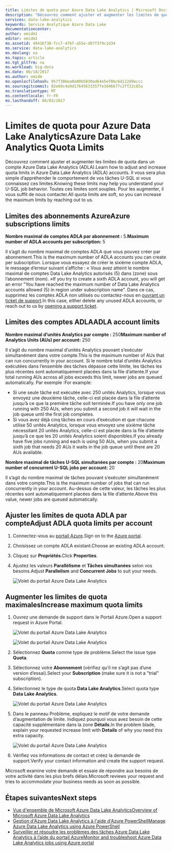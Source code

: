 ```yaml
---
title: Limites de quota pour Azure Data Lake Analytics | Microsoft Docs
description: "Découvrez comment ajuster et augmenter les limites de quota dans un compte Azure Data Lake Analytics (ADLA)."
services: data-lake-analytics
keywords: Service Analytique Azure Data Lake
documentationcenter: 
author: omidm1
editor: omidm1
ms.assetid: 49416f38-fcc7-476f-a55e-d67f3f9c1d34
ms.service: data-lake-analytics
ms.devlang: na
ms.topic: article
ms.tgt_pltfrm: na
ms.workload: big-data
ms.date: 06/18/2017
ms.author: omidm
ms.openlocfilehash: 957f306ea0e80b5830ad64e5ef06c6d122d9eccc
ms.sourcegitcommit: 02e69c4a9d17645633357fe3d46677c2ff22c85a
ms.translationtype: MT
ms.contentlocale: fr-FR
ms.lasthandoff: 08/03/2017
---
```

# <a name="azure-data-lake-analytics-quota-limits"></a><span data-ttu-id="3f05b-104">Limites de quota pour Azure Data Lake Analytics</span><span class="sxs-lookup"><span data-stu-id="3f05b-104">Azure Data Lake Analytics Quota Limits</span></span>

<span data-ttu-id="3f05b-105">Découvrez comment ajuster et augmenter les limites de quota dans un compte Azure Data Lake Analytics (ADLA).</span><span class="sxs-lookup"><span data-stu-id="3f05b-105">Learn how to adjust and increase quota limits in Azure Data Lake Analytics (ADLA) accounts.</span></span> <span data-ttu-id="3f05b-106">Il vous sera plus simple d’appréhender le comportement de vos tâches U-SQL si vous connaissez ces limites.</span><span class="sxs-lookup"><span data-stu-id="3f05b-106">Knowing these limits may help you understand your U-SQL job behavior.</span></span> <span data-ttu-id="3f05b-107">Toutes ces limites sont souples. Pour les augmenter, il vous suffit de nous contacter.</span><span class="sxs-lookup"><span data-stu-id="3f05b-107">All quota limits are soft, so you can increase the maximum limits by reaching out to us.</span></span>

## <a name="azure-subscriptions-limits"></a><span data-ttu-id="3f05b-108">Limites des abonnements Azure</span><span class="sxs-lookup"><span data-stu-id="3f05b-108">Azure subscriptions limits</span></span>

<span data-ttu-id="3f05b-109">**Nombre maximal de comptes ADLA par abonnement :** 5.</span><span class="sxs-lookup"><span data-stu-id="3f05b-109">**Maximum number of ADLA accounts per subscription:**  5</span></span>

 <span data-ttu-id="3f05b-110">Il s’agit du nombre maximal de comptes ADLA que vous pouvez créer par abonnement.</span><span class="sxs-lookup"><span data-stu-id="3f05b-110">This is the maximum number of ADLA accounts you can create per subscription.</span></span> <span data-ttu-id="3f05b-111">Lorsque vous essayez de créer le sixième compte ADLA, le message d’erreur suivant s’affiche : « Vous avez atteint le nombre maximal de comptes Data Lake Analytics autorisés (5) dans (zone) sous l’abonnement (nom). »</span><span class="sxs-lookup"><span data-stu-id="3f05b-111">If you try to create a sixth ADLA account, you will get an error "You have reached the maximum number of Data Lake Analytics accounts allowed (5) in region under subscription name".</span></span> <span data-ttu-id="3f05b-112">Dans ce cas, supprimez les comptes ADLA non utilisés ou contactez-nous en [ouvrant un ticket de support](#increase-maximum-quota-limits).</span><span class="sxs-lookup"><span data-stu-id="3f05b-112">In this case, either delete any unused ADLA accounts, or reach out to us by [opening a support ticket](#increase-maximum-quota-limits).</span></span>

## <a name="adla-account-limits"></a><span data-ttu-id="3f05b-113">Limites des comptes ADLA</span><span class="sxs-lookup"><span data-stu-id="3f05b-113">ADLA account limits</span></span>

<span data-ttu-id="3f05b-114">**Nombre maximal d’unités Analytics par compte :**  250</span><span class="sxs-lookup"><span data-stu-id="3f05b-114">**Maximum number of Analytics Units (AUs) per account:** 250</span></span>

<span data-ttu-id="3f05b-115">Il s’agit du nombre maximal d’unités Analytics pouvant s’exécuter simultanément dans votre compte.</span><span class="sxs-lookup"><span data-stu-id="3f05b-115">This is the maximum number of AUs that can run concurrently in your account.</span></span> <span data-ttu-id="3f05b-116">Si le nombre total d’unités Analytics exécutées dans l’ensemble des tâches dépasse cette limite, les tâches les plus récentes sont automatiquement placées dans la file d’attente.</span><span class="sxs-lookup"><span data-stu-id="3f05b-116">If your total running AUs across all jobs exceeds this limit, newer jobs are queued automatically.</span></span> <span data-ttu-id="3f05b-117">Par exemple :</span><span class="sxs-lookup"><span data-stu-id="3f05b-117">For example:</span></span>

* <span data-ttu-id="3f05b-118">Si une seule tâche est exécutée avec 250 unités Analytics, lorsque vous envoyez une deuxième tâche, celle-ci est placée dans la file d’attente jusqu’à ce que la première tâche soit terminée.</span><span class="sxs-lookup"><span data-stu-id="3f05b-118">If you have only one job running with 250 AUs, when you submit a second job it will wait in the job queue until the first job completes.</span></span>
* <span data-ttu-id="3f05b-119">Si vous avez déjà cinq tâches en cours d’exécution et que chacune utilise 50 unités Analytics, lorsque vous envoyez une sixième tâche nécessitant 20 unités Analytics, celle-ci est placée dans la file d’attente jusqu’à ce que les 20 unités Analytics soient disponibles.</span><span class="sxs-lookup"><span data-stu-id="3f05b-119">If you already have five jobs running and each is using 50 AUs, when you submit a sixth job that needs 20 AUs it waits in the job queue until there are 20 AUs available.</span></span>

<span data-ttu-id="3f05b-120">**Nombre maximal de tâches U-SQL simultanées par compte :** 20</span><span class="sxs-lookup"><span data-stu-id="3f05b-120">**Maximum number of concurrent U-SQL jobs per account:** 20</span></span>

<span data-ttu-id="3f05b-121">Il s’agit du nombre maximal de tâches pouvant s’exécuter simultanément dans votre compte.</span><span class="sxs-lookup"><span data-stu-id="3f05b-121">This is the maximum number of jobs that can run concurrently in your account.</span></span> <span data-ttu-id="3f05b-122">Au-dessus de cette valeur, les tâches les plus récentes sont automatiquement placées dans la file d’attente.</span><span class="sxs-lookup"><span data-stu-id="3f05b-122">Above this value, newer jobs are queued automatically.</span></span>

## <a name="adjust-adla-quota-limits-per-account"></a><span data-ttu-id="3f05b-123">Ajuster les limites de quota ADLA par compte</span><span class="sxs-lookup"><span data-stu-id="3f05b-123">Adjust ADLA quota limits per account</span></span>

1. <span data-ttu-id="3f05b-124">Connectez-vous au [portail Azure](https://portal.azure.com).</span><span class="sxs-lookup"><span data-stu-id="3f05b-124">Sign on to the [Azure portal](https://portal.azure.com).</span></span>
2. <span data-ttu-id="3f05b-125">Choisissez un compte ADLA existant.</span><span class="sxs-lookup"><span data-stu-id="3f05b-125">Choose an existing ADLA account.</span></span>
3. <span data-ttu-id="3f05b-126">Cliquez sur **Propriétés**.</span><span class="sxs-lookup"><span data-stu-id="3f05b-126">Click **Properties**.</span></span>
4. <span data-ttu-id="3f05b-127">Ajustez les valeurs **Parallélisme** et **Tâches simultanées** selon vos besoins.</span><span class="sxs-lookup"><span data-stu-id="3f05b-127">Adjust **Parallelism** and **Concurrent Jobs** to suit your needs.</span></span>

    ![Volet du portail Azure Data Lake Analytics](./media/data-lake-analytics-quota-limits/data-lake-analytics-quota-properties.png)

## <a name="increase-maximum-quota-limits"></a><span data-ttu-id="3f05b-129">Augmenter les limites de quota maximales</span><span class="sxs-lookup"><span data-stu-id="3f05b-129">Increase maximum quota limits</span></span>

1. <span data-ttu-id="3f05b-130">Ouvrez une demande de support dans le Portail Azure.</span><span class="sxs-lookup"><span data-stu-id="3f05b-130">Open a support request in Azure Portal.</span></span>

    ![Volet du portail Azure Data Lake Analytics](./media/data-lake-analytics-quota-limits/data-lake-analytics-quota-help-support.png)

    ![Volet du portail Azure Data Lake Analytics](./media/data-lake-analytics-quota-limits/data-lake-analytics-quota-support-request.png)
2. <span data-ttu-id="3f05b-133">Sélectionnez **Quota** comme type de problème.</span><span class="sxs-lookup"><span data-stu-id="3f05b-133">Select the issue type **Quota**.</span></span>
3. <span data-ttu-id="3f05b-134">Sélectionnez votre **Abonnement** (vérifiez qu’il ne s’agit pas d’une version d’essai).</span><span class="sxs-lookup"><span data-stu-id="3f05b-134">Select your **Subscription** (make sure it is not a "trial" subscription).</span></span>
4. <span data-ttu-id="3f05b-135">Sélectionnez le type de quota **Data Lake Analytics**.</span><span class="sxs-lookup"><span data-stu-id="3f05b-135">Select quota type **Data Lake Analytics**.</span></span>

    ![Volet du portail Azure Data Lake Analytics](./media/data-lake-analytics-quota-limits/data-lake-analytics-quota-support-request-basics.png)

5. <span data-ttu-id="3f05b-137">Dans le panneau Problème, expliquez le motif de votre demande d’augmentation de limite. Indiquez pourquoi vous avez besoin de cette capacité supplémentaire dans la zone **Détails**.</span><span class="sxs-lookup"><span data-stu-id="3f05b-137">In the problem blade, explain your requested increase limit with **Details** of why you need this extra capacity.</span></span>

    ![Volet du portail Azure Data Lake Analytics](./media/data-lake-analytics-quota-limits/data-lake-analytics-quota-support-request-details.png)

6. <span data-ttu-id="3f05b-139">Vérifiez vos informations de contact et créez la demande de support.</span><span class="sxs-lookup"><span data-stu-id="3f05b-139">Verify your contact information and create the support request.</span></span>

<span data-ttu-id="3f05b-140">Microsoft examine votre demande et essaie de répondre aux besoins de votre activité dans les plus brefs délais.</span><span class="sxs-lookup"><span data-stu-id="3f05b-140">Microsoft reviews your request and tries to accommodate your business needs as soon as possible.</span></span>

## <a name="next-steps"></a><span data-ttu-id="3f05b-141">Étapes suivantes</span><span class="sxs-lookup"><span data-stu-id="3f05b-141">Next steps</span></span>

* [<span data-ttu-id="3f05b-142">Vue d'ensemble de Microsoft Azure Data Lake Analytics</span><span class="sxs-lookup"><span data-stu-id="3f05b-142">Overview of Microsoft Azure Data Lake Analytics</span></span>](data-lake-analytics-overview.md)
* [<span data-ttu-id="3f05b-143">Gestion d'Azure Data Lake Analytics à l'aide d'Azure PowerShell</span><span class="sxs-lookup"><span data-stu-id="3f05b-143">Manage Azure Data Lake Analytics using Azure PowerShell</span></span>](data-lake-analytics-manage-use-powershell.md)
* [<span data-ttu-id="3f05b-144">Surveiller et résoudre les problèmes des tâches Azure Data Lake Analytics à l’aide du portail Azure</span><span class="sxs-lookup"><span data-stu-id="3f05b-144">Monitor and troubleshoot Azure Data Lake Analytics jobs using Azure portal</span></span>](data-lake-analytics-monitor-and-troubleshoot-jobs-tutorial.md)
